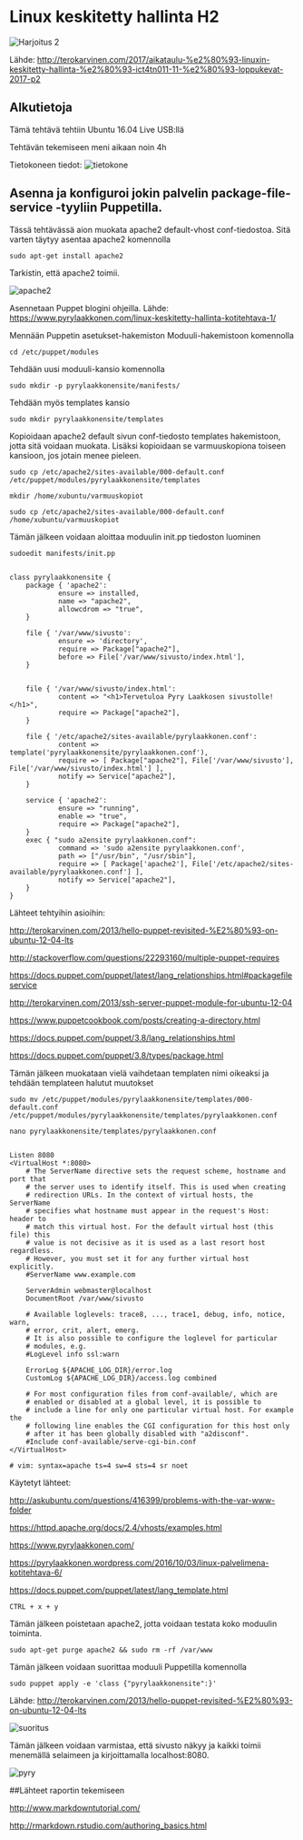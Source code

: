 # Linux keskitetty hallinta H2

![Harjoitus 2](pictures/Selection_009.png)

Lähde: http://terokarvinen.com/2017/aikataulu-%e2%80%93-linuxin-keskitetty-hallinta-%e2%80%93-ict4tn011-11-%e2%80%93-loppukevat-2017-p2

## Alkutietoja
Tämä tehtävä tehtiin Ubuntu 16.04 Live USB:llä

Tehtävän tekemiseen meni aikaan noin 4h

Tietokoneen tiedot:
![tietokone](pictures/ttiedot.png)

## Asenna ja konfiguroi jokin palvelin package-file-service -tyyliin Puppetilla.

Tässä tehtävässä aion muokata apache2 default-vhost conf-tiedostoa. Sitä varten täytyy asentaa apache2 komennolla

	sudo apt-get install apache2

Tarkistin, että apache2 toimii.

![apache2](pictures/apache.png)

Asennetaan Puppet blogini ohjeilla.
Lähde: https://www.pyrylaakkonen.com/linux-keskitetty-hallinta-kotitehtava-1/

Mennään Puppetin asetukset-hakemiston Moduuli-hakemistoon komennolla

	cd /etc/puppet/modules

Tehdään uusi moduuli-kansio komennolla

	sudo mkdir -p pyrylaakkonensite/manifests/

Tehdään myös templates kansio

	sudo mkdir pyrylaakkonensite/templates

Kopioidaan apache2 default sivun conf-tiedosto templates hakemistoon, jotta sitä voidaan muokata. Lisäksi kopioidaan se varmuuskopiona toiseen kansioon, jos jotain menee pieleen.

	sudo cp /etc/apache2/sites-available/000-default.conf /etc/puppet/modules/pyrylaakkonensite/templates

	mkdir /home/xubuntu/varmuuskopiot

	sudo cp /etc/apache2/sites-available/000-default.conf /home/xubuntu/varmuuskopiot 

Tämän jälkeen voidaan aloittaa moduulin init.pp tiedoston luominen

	sudoedit manifests/init.pp

	
	class pyrylaakkonensite {
        package { 'apache2':
                ensure => installed,
                name => "apache2",
                allowcdrom => "true",
        }

        file { '/var/www/sivusto':
                ensure => 'directory',
                require => Package["apache2"],
                before => File['/var/www/sivusto/index.html'],
        }


        file { '/var/www/sivusto/index.html':
                content => "<h1>Tervetuloa Pyry Laakkosen sivustolle!</h1>",
                require => Package["apache2"],
        }

        file { '/etc/apache2/sites-available/pyrylaakkonen.conf':
                content => template('pyrylaakkonensite/pyrylaakkonen.conf'),
                require => [ Package["apache2"], File['/var/www/sivusto'], File['/var/www/sivusto/index.html'] ],
                notify => Service["apache2"],
        }

        service { 'apache2':
                ensure => "running",
                enable => "true",
                require => Package["apache2"],
        }
        exec { "sudo a2ensite pyrylaakkonen.conf":
                command => 'sudo a2ensite pyrylaakkonen.conf',
                path => ["/usr/bin", "/usr/sbin"],
                require => [ Package['apache2'], File['/etc/apache2/sites-available/pyrylaakkonen.conf'] ],
                notify => Service["apache2"],
        }
	}

Lähteet tehtyihin asioihin: 

http://terokarvinen.com/2013/hello-puppet-revisited-%E2%80%93-on-ubuntu-12-04-lts

http://stackoverflow.com/questions/22293160/multiple-puppet-requires

https://docs.puppet.com/puppet/latest/lang_relationships.html#packagefileservice

http://terokarvinen.com/2013/ssh-server-puppet-module-for-ubuntu-12-04

https://www.puppetcookbook.com/posts/creating-a-directory.html

https://docs.puppet.com/puppet/3.8/lang_relationships.html

https://docs.puppet.com/puppet/3.8/types/package.html


Tämän jälkeen muokataan vielä vaihdetaan templaten nimi oikeaksi ja tehdään templateen halutut muutokset

	sudo mv /etc/puppet/modules/pyrylaakkonensite/templates/000-default.conf /etc/puppet/modules/pyrylaakkonensite/templates/pyrylaakkonen.conf

	nano pyrylaakkonensite/templates/pyrylaakkonen.conf


	Listen 8080
	<VirtualHost *:8080>
        # The ServerName directive sets the request scheme, hostname and port that
        # the server uses to identify itself. This is used when creating
        # redirection URLs. In the context of virtual hosts, the ServerName
        # specifies what hostname must appear in the request's Host: header to
        # match this virtual host. For the default virtual host (this file) this
        # value is not decisive as it is used as a last resort host regardless.
        # However, you must set it for any further virtual host explicitly.
        #ServerName www.example.com

        ServerAdmin webmaster@localhost
        DocumentRoot /var/www/sivusto

        # Available loglevels: trace8, ..., trace1, debug, info, notice, warn,
        # error, crit, alert, emerg.
        # It is also possible to configure the loglevel for particular
        # modules, e.g.
        #LogLevel info ssl:warn

        ErrorLog ${APACHE_LOG_DIR}/error.log
        CustomLog ${APACHE_LOG_DIR}/access.log combined

        # For most configuration files from conf-available/, which are
        # enabled or disabled at a global level, it is possible to
        # include a line for only one particular virtual host. For example the
        # following line enables the CGI configuration for this host only
        # after it has been globally disabled with "a2disconf".
        #Include conf-available/serve-cgi-bin.conf
	</VirtualHost>

	# vim: syntax=apache ts=4 sw=4 sts=4 sr noet

Käytetyt lähteet:

http://askubuntu.com/questions/416399/problems-with-the-var-www-folder

https://httpd.apache.org/docs/2.4/vhosts/examples.html

https://www.pyrylaakkonen.com/

https://pyrylaakkonen.wordpress.com/2016/10/03/linux-palvelimena-kotitehtava-6/

https://docs.puppet.com/puppet/latest/lang_template.html

	CTRL + x + y


Tämän jälkeen poistetaan apache2, jotta voidaan testata koko moduulin toiminta.

	sudo apt-get purge apache2 && sudo rm -rf /var/www

Tämän jälkeen voidaan suorittaa moduuli Puppetilla komennolla

	sudo puppet apply -e 'class {"pyrylaakkonensite":}'

Lähde: http://terokarvinen.com/2013/hello-puppet-revisited-%E2%80%93-on-ubuntu-12-04-lts


![suoritus](pictures/suoritus.png)

Tämän jälkeen voidaan varmistaa, että sivusto näkyy ja kaikki toimii menemällä selaimeen ja kirjoittamalla localhost:8080.

![pyry](pictures/pyry.png)

##Lähteet raportin tekemiseen

http://www.markdowntutorial.com/

http://rmarkdown.rstudio.com/authoring_basics.html


